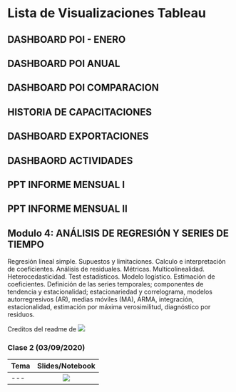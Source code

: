 # Lista de Visualizaciones Tableau

## DASHBOARD POI - ENERO
## DASHBOARD POI ANUAL
## DASHBOARD POI COMPARACION
## HISTORIA DE CAPACITACIONES
## DASHBOARD EXPORTACIONES
## DASHBAORD ACTIVIDADES
## PPT INFORME MENSUAL I
## PPT INFORME MENSUAL II


## Modulo 4: ANÁLISIS DE REGRESIÓN Y SERIES DE TIEMPO
Regresión lineal simple. Supuestos y limitaciones. Calculo e interpretación de
coeficientes. Análisis de residuales. Métricas. Multicolinealidad.
Heterocedasticidad. Test estadísticos. Modelo logístico. Estimación de
coeficientes. Definición de las series temporales; componentes de tendencia y
estacionalidad; estacionariedad y correlograma, modelos autorregresivos (AR),
medias móviles (MA), ARMA, integración, estacionalidad, estimación por
máxima verosimilitud, diagnóstico por residuos.

Creditos del readme de [![](MLDLMeetupAQP)](https://www.facebook.com/MLDLMeetupAQP/)

### Clase 2 (03/09/2020)
Tema  | Slides/Notebook
-----| :-: | 
---| [![](https://i.imgur.com/ii8QH0y.jpg?1)](https://github.com/jeffersonquispe/DSRP-estadistica-102/blob/master/Modulo%201/Clase%202/Classe02_modulo1.ipynb) 
